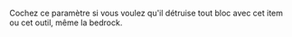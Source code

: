 Cochez ce paramètre si vous voulez qu'il détruise tout bloc avec cet item ou cet outil, même la bedrock.